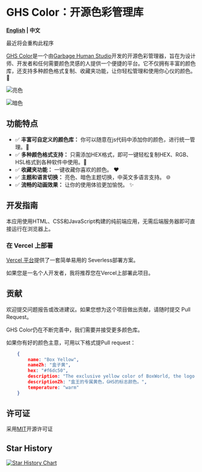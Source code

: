 # GHS Color：开源色彩管理库

**[English](https://github.com/Mystic-Stars/GHS-Color/blob/main/README-EN.md) | 中文**

最近将会重构此程序

[GHS Color](https://github.com/Mystic-Stars/GHS-Color)是一个由[Garbage Human Studio](https://www.ghs.red/)开发的开源色彩管理器，旨在为设计师、开发者和任何需要颜色灵感的人提供一个便捷的平台。它不仅拥有丰富的颜色库，还支持多种颜色格式复制、收藏夹功能，让你轻松管理和使用你心仪的颜色。🎉

![亮色](https://bu.dusays.com/2024/08/05/66b06fc6ec7b2.png)

![暗色](https://bu.dusays.com/2024/08/05/66b074ad33ce1.png)

## 功能特点

- ✅ **丰富可自定义的颜色库：** 你可以随意在js代码中添加你的颜色，进行统一管理。🌈
- ✅ **多种颜色格式支持：** 只需添加HEX格式，即可一键轻松复制HEX、RGB、HSL格式到各种软件中使用。🎨
- ✅ **收藏夹功能：** 一键收藏你喜欢的颜色。 ❤️
- ✅ **主题和语言切换：** 亮色、暗色主题切换，中英文多语言支持。 🌐
- ✅ **流畅的动画效果：** 让你的使用体验更加愉悦。 ✨

## 开发指南

本应用使用HTML、CSS和JavaScript构建的纯前端应用，无需后端服务器即可直接运行在浏览器上。

### 在 Vercel 上部署

[Vercel 平台](https://vercel.com/new?utm_medium=default-template&filter=next.js&utm_source=create-next-app&utm_campaign=create-next-app-readme)提供了一套简单易用的 Severless部署方案。

如果您是一名个人开发者，我将推荐您在Vercel上部署此项目。

## 贡献

欢迎提交问题报告或改进建议。如果您想为这个项目做出贡献，请随时提交 Pull Request。

GHS Color仍在不断完善中，我们需要并接受更多颜色库。

如果你有好的颜色主意，可用以下格式提Pull request：

```json
    {
        name: "Box Yellow",
        nameZh: "盒子黄",
        hex: "#f6dc50",
        description: "The exclusive yellow color of BoxWorld, the logo color of GHS.",
        descriptionZh: "盒王的专属黄色，GHS的标志颜色。",
        temperature: "warm"
    }
```

## 许可证

采用[MIT](LICENSE)开源许可证

## Star History

[![Star History Chart](https://api.star-history.com/svg?repos=Mystic-Stars/GHS-Color&type=Date)](https://star-history.com/#Mystic-Stars/GHS-Color&Date)
